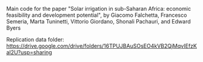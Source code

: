 Main code for the paper "Solar irrigation in sub-Saharan Africa: economic feasibility and development potential", by Giacomo Falchetta, Francesco Semeria, Marta Tuninetti, Vittorio Giordano, Shonali Pachauri, and Edward Byers

Replication data folder: https://drive.google.com/drive/folders/16TPUJBAuSOsEO4kVB2QjMqvIEfzKaI2U?usp=sharing
